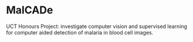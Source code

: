 # MalCADe
UCT Honours Project: investigate computer vision and supervised learning for computer aided detection of malaria in blood cell images.

